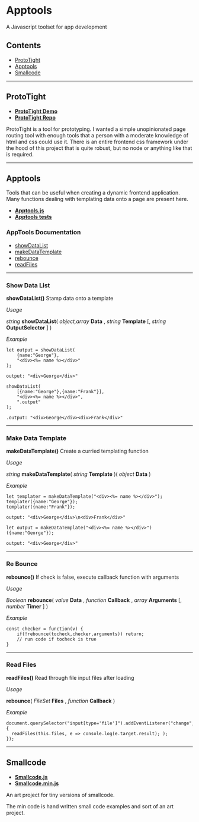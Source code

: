 # Apptools
A Javascript toolset for app development

## Contents
- [ProtoTight](#user-content-prototight)
- [Apptools](#user-content-apptools)
- [Smallcode](#user-content-smallcode)


---


## ProtoTight
- **[ProtoTight Demo](https://bronkula.github.io/apptools/proto/demo)**
- **[ProtoTight Repo](https://github.com/bronkula/apptools/proto)**

ProtoTight is a tool for prototyping. I wanted a simple unopinionated page routing tool with enough tools that a person with a moderate knowledge of html and css could use it. There is an entire frontend css framework under the hood of this project that is quite robust, but no node or anything like that is required.


---


## Apptools

Tools that can be useful when creating a dynamic frontend application. Many functions dealing with templating data onto a page are present here.

- **[Apptools.js](https://github.com/bronkula/apptools/blob/master/apptools.js)**
- **[Apptools tests](https://bronkula.github.io/apptools/tests/apptools_tests.html)**


### AppTools Documentation

- [showDataList](#user-content-show-data-list)
- [makeDataTemplate](#user-content-make-data-template)
- [rebounce](#user-content-re-bounce)
- [readFiles](#user-content-read-files)


---

### Show Data List

**showDataList()** Stamp data onto a template

*Usage*

*string* **showDataList**( *object,array* **Data** , *string* **Template** [, *string* **OutputSelector** ] )

*Example*

```
let output = showDataList(
	{name:"George"},
	"<div><%= name %></div>"
);

output: "<div>George</div>"
```

```
showDataList(
	[{name:"George"},{name:"Frank"}],
	"<div><%= name %></div>",
	".output"
);

.output: "<div>George</div><div>Frank</div>"
```

---

### Make Data Template

**makeDataTemplate()** Create a curried templating function

*Usage*

*string* **makeDataTemplate**( *string* **Template** )( *object* **Data** )

*Example*

```
let templater = makeDataTemplate("<div><%= name %></div>");
templater({name:"George"});
templater({name:"Frank"});

output: "<div>George</div>\n<div>Frank</div>"
```

```
let output = makeDataTemplate("<div><%= name %></div>")({name:"George"});

output: "<div>George</div>"
```

---

### Re Bounce

**rebounce()** If check is false, execute callback function with arguments

*Usage*

*Boolean* **rebounce**( *value* **Data** , *function* **Callback** , *array* **Arguments** [, *number* **Timer** ] )

*Example*

```
const checker = function(v) {
    if(!rebounce(tocheck,checker,arguments)) return;
    // run code if tocheck is true
}
```

---

### Read Files

**readFiles()** Read through file input files after loading

*Usage*

**rebounce**( *FileSet* **Files** , *function* **Callback** )

*Example*

```
document.querySelector("input[type='file']").addEventListener("change",function() {
  readFiles(this.files, e => console.log(e.target.result); );
});
```

---


## Smallcode

- **[Smallcode.js](https://github.com/bronkula/apptools/blob/master/smallcode.js)**
- **[Smallcode.min.js](https://github.com/bronkula/apptools/blob/master/smallcode.min.js)**

An art project for tiny versions of smallcode.

The min code is hand written small code examples and sort of an art project.